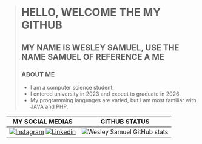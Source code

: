 > # HELLO, WELCOME THE MY GITHUB
> ## MY NAME IS WESLEY SAMUEL,  USE  THE NAME SAMUEL OF REFERENCE A ME
> ### ABOUT ME 
> * I am a computer science student.
> * I entered university in 2023 and expect to graduate in 2026.
> * My programming languages ​​are varied, but I am most familiar with JAVA and PHP.


MY SOCIAL MEDIAS | GITHUB STATUS
:---------: | :---------:
[![Instagram](https://img.shields.io/badge/Instagram-E4405F?style=for-the-badge&logo=instagram&logoColor=white)](https://www.instagram.com/wsamuelfr) [![Linkedin](https://img.shields.io/badge/LinkedIn-0077B5?style=for-the-badge&logo=linkedin&logoColor=white)](https://www.linkedin.com/in/wesley-samuel-265aba2b4/) | ![Wesley Samuel GitHub stats](https://github-readme-stats.vercel.app/api?username=WSamuelFR&show_icons=true&theme=cobalt)
